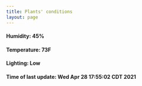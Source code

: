 ```yaml
---
title: Plants' conditions
layout: page
---
```



#### Humidity: 45%
#### Temperature: 73F
#### Lighting: Low
#### Time of last update: Wed Apr 28 17:55:02 CDT 2021
